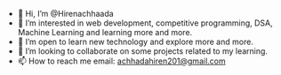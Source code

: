- 👋 Hi, I’m @Hirenachhaada
- 👀 I’m interested in web development, competitive programming, DSA, Machine Learning and learning more and more.
- 🌱 I’m open to learn new technology and explore more and more. 
- 💞️ I’m looking to collaborate on some projects related to my learning.
- 📫 How to reach me email: achhadahiren201@gmail.com

<!---
Hirenachhaada/Hirenachhaada is a ✨ special ✨ repository because its `README.md` (this file) appears on your GitHub profile.
You can click the Preview link to take a look at your changes.
--->
